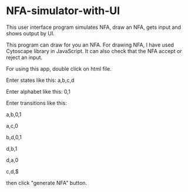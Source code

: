 # NFA-simulator-with-UI
This user interface program simulates NFA, draw an NFA, gets input and shows output by UI.

This program can draw for you an NFA. For drawing NFA, I have used Cytoscape library in JavaScript.
It can also check that the NFA accept or reject an input.


For using this app, double click on html file.

Enter states like this: a,b,c,d

Enter alphabet like this: 0,1

Enter transitions like this:


a,b,0,1

a,c,0

b,d,0,1

d,b,1

d,a,0

c,d,$



then click "generate NFA" button.

